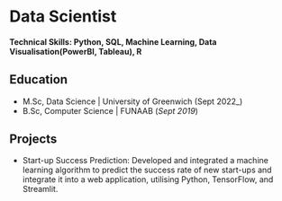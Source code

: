 # Data Scientist

#### Technical Skills: Python, SQL, Machine Learning, Data Visualisation(PowerBI, Tableau), R

## Education						       		
- M.Sc, Data Science	| University of Greenwich (Sept 2022_)	 			        		
- B.Sc, Computer Science | FUNAAB (_Sept 2019_)


## Projects
- 	Start-up Success Prediction: Developed and integrated a machine learning algorithm to predict the success rate of new start-ups and integrate it into a web application, utilising Python, TensorFlow, and Streamlit.

